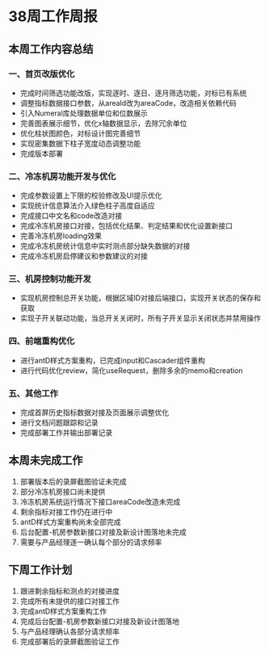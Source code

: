 # 38周工作周报

## 本周工作内容总结

### 一、首页改版优化
- 完成时间筛选功能改版，实现逐时、逐日、逐月筛选功能，对标已有系统
- 调整指标数据接口参数，从areaId改为areaCode，改造相关依赖代码
- 引入Numeral库处理数据单位和位数展示
- 完善图表展示细节，优化x轴数据显示，去除冗余单位
- 优化柱状图颜色，对标设计图完善细节
- 实现密集数据下柱子宽度动态调整功能
- 完成版本部署

### 二、冷冻机房功能开发与优化
- 完成参数设置上下限的校验修改及UI提示优化
- 实现统计信息算法介入绿色柱子高度自适应
- 完成接口中文名和code改造对接
- 完成冷冻机房接口对接，包括优化结果、判定结果和优化设置新接口
- 完善冷冻机房loading效果
- 完成冷冻机房统计信息中实时测点部分缺失数据的对接
- 完成冷冻机房启停建议和参数建议的对接

### 三、机房控制功能开发
- 实现机房控制总开关功能，根据区域ID对接后端接口，实现开关状态的保存和获取
- 实现子开关联动功能，当总开关关闭时，所有子开关显示关闭状态并禁用操作

### 四、前端重构优化
- 进行antD样式方案重构，已完成input和Cascader组件重构
- 进行代码优化review，简化useRequest，删除多余的memo和creation

### 五、其他工作
- 完成首屏历史指标数据对接及页面展示调整优化
- 进行文档问题跟踪和记录
- 完成部署工作并输出部署记录

## 本周未完成工作

1. 部署版本后的录屏截图验证未完成
2. 部分冷冻机房接口尚未提供
3. 冷冻机房系统运行情况下接口areaCode改造未完成
4. 剩余指标对接工作仍在进行中
5. antD样式方案重构尚未全部完成
6. 后台配置-机房参数新接口对接及新设计图落地未完成
7. 需要与产品经理逐一确认每个部分的请求频率

## 下周工作计划

1. 跟进剩余指标和测点的对接进度
2. 完成所有未提供的接口对接工作
3. 完成antD样式方案重构工作
4. 完成后台配置-机房参数新接口对接及新设计图落地
5. 与产品经理确认各部分请求频率
6. 完成部署后的录屏截图验证工作